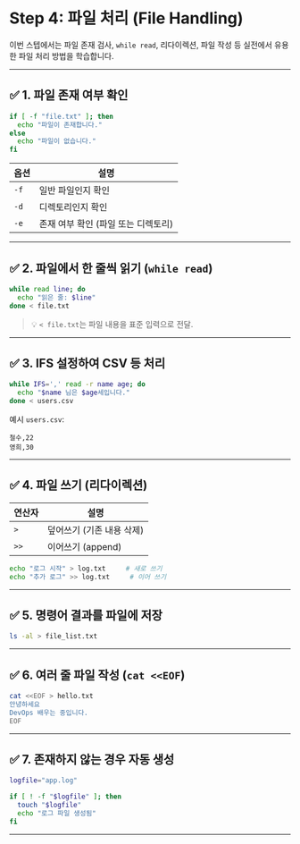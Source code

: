 # Step 4: 파일 처리 (File Handling)

이번 스텝에서는 파일 존재 검사, `while read`, 리다이렉션, 파일 작성 등 실전에서 유용한 파일 처리 방법을 학습합니다.

---

## ✅ 1. 파일 존재 여부 확인

```bash
if [ -f "file.txt" ]; then
  echo "파일이 존재합니다."
else
  echo "파일이 없습니다."
fi
```

| 옵션 | 설명                                |
| ---- | ----------------------------------- |
| `-f` | 일반 파일인지 확인                  |
| `-d` | 디렉토리인지 확인                   |
| `-e` | 존재 여부 확인 (파일 또는 디렉토리) |

---

## ✅ 2. 파일에서 한 줄씩 읽기 (`while read`)

```bash
while read line; do
  echo "읽은 줄: $line"
done < file.txt
```

> 💡 `< file.txt`는 파일 내용을 표준 입력으로 전달.

---

## ✅ 3. IFS 설정하여 CSV 등 처리

```bash
while IFS=',' read -r name age; do
  echo "$name 님은 $age세입니다."
done < users.csv
```

예시 `users.csv`:

```
철수,22
영희,30
```

---

## ✅ 4. 파일 쓰기 (리다이렉션)

| 연산자 | 설명                      |
| ------ | ------------------------- |
| `>`    | 덮어쓰기 (기존 내용 삭제) |
| `>>`   | 이어쓰기 (append)         |

```bash
echo "로그 시작" > log.txt     # 새로 쓰기
echo "추가 로그" >> log.txt     # 이어 쓰기
```

---

## ✅ 5. 명령어 결과를 파일에 저장

```bash
ls -al > file_list.txt
```

---

## ✅ 6. 여러 줄 파일 작성 (`cat <<EOF`)

```bash
cat <<EOF > hello.txt
안녕하세요
DevOps 배우는 중입니다.
EOF
```

---

## ✅ 7. 존재하지 않는 경우 자동 생성

```bash
logfile="app.log"

if [ ! -f "$logfile" ]; then
  touch "$logfile"
  echo "로그 파일 생성됨"
fi
```

---
